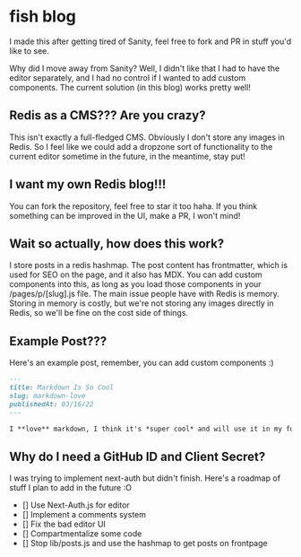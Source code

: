 # fish blog

I made this after getting tired of Sanity, feel free to fork and PR in stuff you'd like to see.

Why did I move away from Sanity? Well, I didn't like that I had to have the editor separately, and I had no control if I wanted to add custom components. The current solution (in this blog) works pretty well! 

## Redis as a CMS??? Are you crazy?

This isn't exactly a full-fledged CMS. Obviously I don't store any images in Redis. So I feel like we could add a dropzone sort of functionality to the current editor sometime in the future, in the meantime, stay put!

## I want my own Redis blog!!! 

You can fork the repository, feel free to star it too haha. If you think something can be improved in the UI, make a PR, I won't mind! 

## Wait so actually, how does this work?

I store posts in a redis hashmap. The post content has frontmatter, which is used for SEO on the page, and it also has MDX. You can add custom components into this, as long as you load those components in your /pages/p/[slug].js file. The main issue people have with Redis is memory. Storing in memory is costly, but we're not storing any images directly in Redis, so we'll be fine on the cost side of things.

## Example Post???

Here's an example post, remember, you can add custom components :)
```md
---
title: Markdown Is So Cool
slug: markdown-love
publishedAt: 03/16/22
--- 

I **love** markdown, I think it's *super cool* and will use it in my future projects hehe
```

## Why do I need a GitHub ID and Client Secret?

I was trying to implement next-auth but didn't finish. Here's a roadmap of stuff I plan to add in the future :O

- [] Use Next-Auth.js for editor
- [] Implement a comments system
- [] Fix the bad editor UI
- [] Compartmentalize some code
- [] Stop lib/posts.js and use the hashmap to get posts on frontpage

